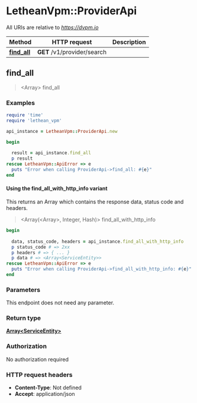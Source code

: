 # LetheanVpm::ProviderApi

All URIs are relative to *https://dvpm.io*

| Method | HTTP request | Description |
| ------ | ------------ | ----------- |
| [**find_all**](ProviderApi.md#find_all) | **GET** /v1/provider/search |  |


## find_all

> <Array<ServiceEntity>> find_all



### Examples

```ruby
require 'time'
require 'lethean_vpm'

api_instance = LetheanVpm::ProviderApi.new

begin
  
  result = api_instance.find_all
  p result
rescue LetheanVpm::ApiError => e
  puts "Error when calling ProviderApi->find_all: #{e}"
end
```

#### Using the find_all_with_http_info variant

This returns an Array which contains the response data, status code and headers.

> <Array(<Array<ServiceEntity>>, Integer, Hash)> find_all_with_http_info

```ruby
begin
  
  data, status_code, headers = api_instance.find_all_with_http_info
  p status_code # => 2xx
  p headers # => { ... }
  p data # => <Array<ServiceEntity>>
rescue LetheanVpm::ApiError => e
  puts "Error when calling ProviderApi->find_all_with_http_info: #{e}"
end
```

### Parameters

This endpoint does not need any parameter.

### Return type

[**Array&lt;ServiceEntity&gt;**](ServiceEntity.md)

### Authorization

No authorization required

### HTTP request headers

- **Content-Type**: Not defined
- **Accept**: application/json

